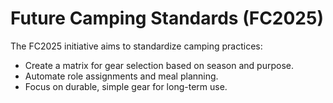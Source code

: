 # Future Camping Standards (FC2025)

The FC2025 initiative aims to standardize camping practices:

- Create a matrix for gear selection based on season and purpose.
- Automate role assignments and meal planning.
- Focus on durable, simple gear for long-term use.